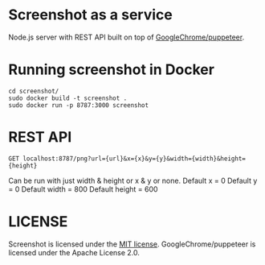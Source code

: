 # Screenshot as a service
Node.js server with REST API built on top of [GoogleChrome/puppeteer](https://github.com/GoogleChrome/puppeteer).

# Running screenshot in Docker
```
cd screenshot/
sudo docker build -t screenshot .
sudo docker run -p 8787:3000 screenshot
```

# REST API
```
GET localhost:8787/png?url={url}&x={x}&y={y}&width={width}&height={height}
```
Can be run with just width & height or x & y or none. 
Default x = 0
Default y = 0
Default width = 800
Default height = 600
# LICENSE

Screenshot is licensed under the [MIT license](./LICENSE).
GoogleChrome/puppeteer is licensed under the Apache License 2.0.
